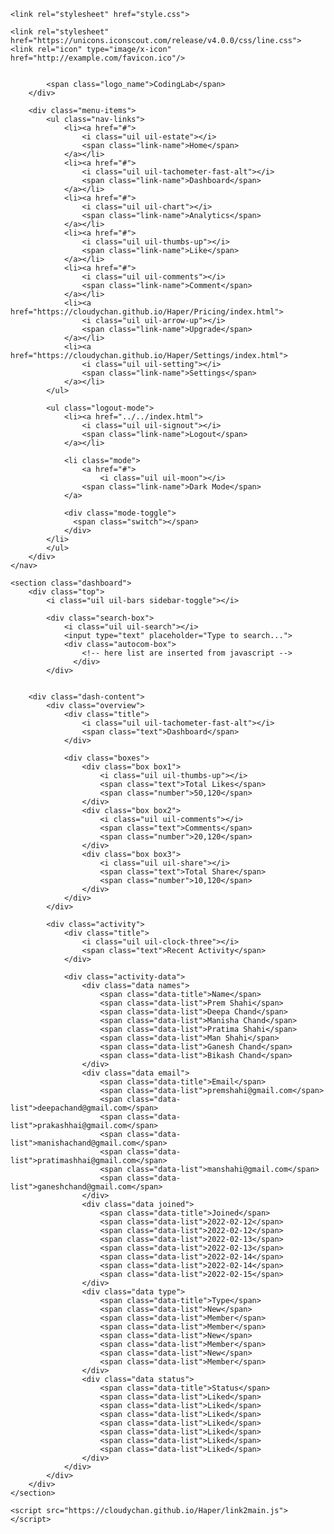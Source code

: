 <!DOCTYPE html>
<html lang="en">
<head>
    <meta charset="UTF-8">
    <meta http-equiv="X-UA-Compatible" content="IE=edge">
    <meta name="viewport" content="width=device-width, initial-scale=1.0">
    
    <link rel="stylesheet" href="style.css">
     
    <link rel="stylesheet" href="https://unicons.iconscout.com/release/v4.0.0/css/line.css">
    <link rel="icon" type="image/x-icon" href="http://example.com/favicon.ico"/>
</head>
    <title>Haper Dashboard</title> 
</head>
<body onload="load()>
    <nav>
        <div class="logo-name">
            <div class="logo-image"> 
                <a href="https://cloudychan.github.io/Haper/account-settings/index.html">
                <img src="https://cloudychan.github.io/Haper/Images/logo.png" alt="">
            </a>
            </div>

            <span class="logo_name">CodingLab</span>
        </div>

        <div class="menu-items">
            <ul class="nav-links">
                <li><a href="#">
                    <i class="uil uil-estate"></i>
                    <span class="link-name">Home</span>
                </a></li>
                <li><a href="#">
                    <i class="uil uil-tachometer-fast-alt"></i>
                    <span class="link-name">Dashboard</span>
                </a></li>
                <li><a href="#">
                    <i class="uil uil-chart"></i>
                    <span class="link-name">Analytics</span>
                </a></li>
                <li><a href="#">
                    <i class="uil uil-thumbs-up"></i>
                    <span class="link-name">Like</span>
                </a></li>
                <li><a href="#">
                    <i class="uil uil-comments"></i>
                    <span class="link-name">Comment</span>
                </a></li>
                <li><a href="https://cloudychan.github.io/Haper/Pricing/index.html">
                    <i class="uil uil-arrow-up"></i>
                    <span class="link-name">Upgrade</span>
                </a></li>
                <li><a href="https://cloudychan.github.io/Haper/Settings/index.html">
                    <i class="uil uil-setting"></i>
                    <span class="link-name">Settings</span>
                </a></li>
            </ul>

            <ul class="logout-mode">
                <li><a href="../../index.html">
                    <i class="uil uil-signout"></i>
                    <span class="link-name">Logout</span>
                </a></li>

                <li class="mode">
                    <a href="#">
                        <i class="uil uil-moon"></i>
                    <span class="link-name">Dark Mode</span>
                </a>

                <div class="mode-toggle">
                  <span class="switch"></span>
                </div>
            </li>
            </ul>
        </div>
    </nav>

    <section class="dashboard">
        <div class="top">
            <i class="uil uil-bars sidebar-toggle"></i>

            <div class="search-box">
                <i class="uil uil-search"></i>
                <input type="text" placeholder="Type to search...">
                <div class="autocom-box">
                    <!-- here list are inserted from javascript -->
                  </div>
            </div>
 <img src="https://cloudychan.github.io/Haper/Images/logo.png" alt="">
        </div>

        <div class="dash-content">
            <div class="overview">
                <div class="title">
                    <i class="uil uil-tachometer-fast-alt"></i>
                    <span class="text">Dashboard</span>
                </div>

                <div class="boxes">
                    <div class="box box1">
                        <i class="uil uil-thumbs-up"></i>
                        <span class="text">Total Likes</span>
                        <span class="number">50,120</span>
                    </div>
                    <div class="box box2">
                        <i class="uil uil-comments"></i>
                        <span class="text">Comments</span>
                        <span class="number">20,120</span>
                    </div>
                    <div class="box box3">
                        <i class="uil uil-share"></i>
                        <span class="text">Total Share</span>
                        <span class="number">10,120</span>
                    </div>
                </div>
            </div>

            <div class="activity">
                <div class="title">
                    <i class="uil uil-clock-three"></i>
                    <span class="text">Recent Activity</span>
                </div>

                <div class="activity-data">
                    <div class="data names">
                        <span class="data-title">Name</span>
                        <span class="data-list">Prem Shahi</span>
                        <span class="data-list">Deepa Chand</span>
                        <span class="data-list">Manisha Chand</span>
                        <span class="data-list">Pratima Shahi</span>
                        <span class="data-list">Man Shahi</span>
                        <span class="data-list">Ganesh Chand</span>
                        <span class="data-list">Bikash Chand</span>
                    </div>
                    <div class="data email">
                        <span class="data-title">Email</span>
                        <span class="data-list">premshahi@gmail.com</span>
                        <span class="data-list">deepachand@gmail.com</span>
                        <span class="data-list">prakashhai@gmail.com</span>
                        <span class="data-list">manishachand@gmail.com</span>
                        <span class="data-list">pratimashhai@gmail.com</span>
                        <span class="data-list">manshahi@gmail.com</span>
                        <span class="data-list">ganeshchand@gmail.com</span>
                    </div>
                    <div class="data joined">
                        <span class="data-title">Joined</span>
                        <span class="data-list">2022-02-12</span>
                        <span class="data-list">2022-02-12</span>
                        <span class="data-list">2022-02-13</span>
                        <span class="data-list">2022-02-13</span>
                        <span class="data-list">2022-02-14</span>
                        <span class="data-list">2022-02-14</span>
                        <span class="data-list">2022-02-15</span>
                    </div>
                    <div class="data type">
                        <span class="data-title">Type</span>
                        <span class="data-list">New</span>
                        <span class="data-list">Member</span>
                        <span class="data-list">Member</span>
                        <span class="data-list">New</span>
                        <span class="data-list">Member</span>
                        <span class="data-list">New</span>
                        <span class="data-list">Member</span>
                    </div>
                    <div class="data status">
                        <span class="data-title">Status</span>
                        <span class="data-list">Liked</span>
                        <span class="data-list">Liked</span>
                        <span class="data-list">Liked</span>
                        <span class="data-list">Liked</span>
                        <span class="data-list">Liked</span>
                        <span class="data-list">Liked</span>
                        <span class="data-list">Liked</span>
                    </div>
                </div>
            </div>
        </div>
    </section>

    <script src="https://cloudychan.github.io/Haper/link2main.js"></script>
</body>
</html>

